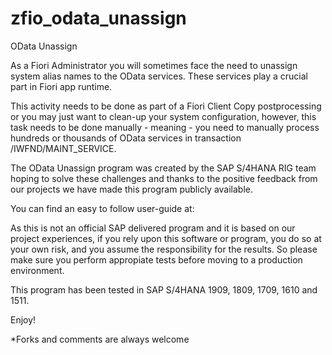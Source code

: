 # zfio_odata_unassign
OData Unassign

As a Fiori Administrator you will sometimes face the need to unassign system alias names to the OData services. These services  play a crucial part in Fiori app runtime.

This activity needs to be done as part of a Fiori Client Copy postprocessing or you may just want to clean-up your system configuration, however, this task needs to be done manually - meaning - you need to manually process hundreds or thousands of OData services in transaction /IWFND/MAINT_SERVICE.

The OData Unassign program was created by the SAP S/4HANA RIG team hoping to solve these challenges and thanks to the positive feedback from our projects we have made this program publicly available.

You can find an easy to follow user-guide at: 

As this is not an official SAP delivered program and it is based on our project experiences, if you rely upon this software or program, you do so at your own risk, and you assume the responsibility for the results. So please make sure you perform appropiate tests before moving to a production environment.

This program has been tested in SAP S/4HANA 1909, 1809, 1709, 1610 and 1511.

Enjoy!

*Forks and comments are always welcome
